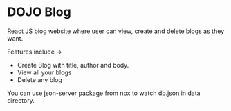 # DOJO Blog
React JS biog website where user can view, create and delete blogs as they want.

Features include -> 
- Create Blog with title, author and body.
- View all your blogs
- Delete any blog 

You can use json-server package from npx to watch db.json in data directory. 
